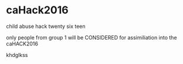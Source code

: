 # caHack2016
child abuse hack twenty six teen

only people from group 1 will be CONSIDERED for assimiliation into the caHACK2016

khdglkss